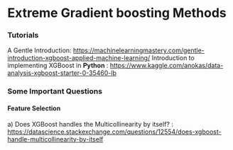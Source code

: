 # Extreme Gradient boosting Methods

### Tutorials
A Gentle Introduction: https://machinelearningmastery.com/gentle-introduction-xgboost-applied-machine-learning/
Introduction to implementing XGBoost in **Python** : https://www.kaggle.com/anokas/data-analysis-xgboost-starter-0-35460-lb

### Some Important Questions
#### Feature Selection
a) Does XGBoost handles the Multicollinearity by itself? : https://datascience.stackexchange.com/questions/12554/does-xgboost-handle-multicollinearity-by-itself
